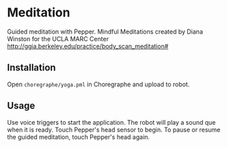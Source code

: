 # Meditation
Guided meditation with Pepper.
Mindful Meditations created by Diana Winston for the UCLA MARC Center
http://ggia.berkeley.edu/practice/body_scan_meditation#


## Installation

Open `choregraphe/yoga.pml` in Choregraphe and upload to robot.

## Usage

Use voice triggers to start the application.
The robot will play a sound que when it is ready. Touch Pepper's head sensor to begin. To pause or resume the guided meditation, touch Pepper's head again.

